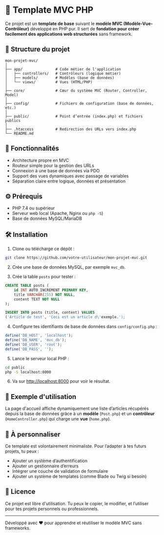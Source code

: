 # 🧩 Template MVC PHP

Ce projet est un **template de base** suivant le **modèle MVC (Modèle-Vue-Contrôleur)** développé en PHP pur. Il sert de **fondation pour créer facilement des applications web structurées** sans framework.

## 📁 Structure du projet

```
mon-projet-mvc/
│
├── app/               # Code métier de l'application
│   ├── controllers/   # Contrôleurs (logique métier)
│   ├── models/        # Modèles (base de données)
│   └── views/         # Vues (HTML/PHP)
│
├── core/              # Cœur du système MVC (Router, Controller, Model)
│
├── config/            # Fichiers de configuration (base de données, etc.)
│
├── public/            # Point d’entrée (index.php) et fichiers publics
│
├── .htaccess          # Redirection des URLs vers index.php
└── README.md
```

## 🚀 Fonctionnalités

- Architecture propre en MVC
- Routeur simple pour la gestion des URLs
- Connexion à une base de données via PDO
- Support des vues dynamiques avec passage de variables
- Séparation claire entre logique, données et présentation

## ⚙️ Prérequis

- PHP 7.4 ou supérieur
- Serveur web local (Apache, Nginx ou `php -S`)
- Base de données MySQL/MariaDB

## 🛠️ Installation

1. Clone ou télécharge ce dépôt :

```bash
git clone https://github.com/votre-utilisateur/mon-projet-mvc.git
```

2. Crée une base de données MySQL, par exemple `mvc_db`.

3. Crée la table `posts` pour tester :

```sql
CREATE TABLE posts (
    id INT AUTO_INCREMENT PRIMARY KEY,
    title VARCHAR(255) NOT NULL,
    content TEXT NOT NULL
);

INSERT INTO posts (title, content) VALUES
('Article de test', 'Ceci est un article d\'exemple.');
```

4. Configure tes identifiants de base de données dans `config/config.php` :

```php
define('DB_HOST', 'localhost');
define('DB_NAME', 'mvc_db');
define('DB_USER', 'root');
define('DB_PASS', '');
```

5. Lance le serveur local PHP :

```bash
cd public
php -S localhost:8000
```

6. Va sur [http://localhost:8000](http://localhost:8000) pour voir le résultat.

## 📌 Exemple d'utilisation

La page d'accueil affiche dynamiquement une liste d’articles récupérés depuis la base de données grâce à un **modèle** (`Post.php`) et un **contrôleur** (`HomeController.php`) qui charge une **vue** (`home.php`).

## 🔧 À personnaliser

Ce template est volontairement minimaliste. Pour l’adapter à tes futurs projets, tu peux :
- Ajouter un système d’authentification
- Ajouter un gestionnaire d’erreurs
- Intégrer une couche de validation de formulaire
- Ajouter un système de templates (comme Blade ou Twig si besoin)

## 📂 Licence

Ce projet est libre d'utilisation. Tu peux le copier, le modifier, et l’utiliser pour tes projets personnels ou professionnels.

---

Développé avec ❤️ pour apprendre et réutiliser le modèle MVC sans frameworks.
